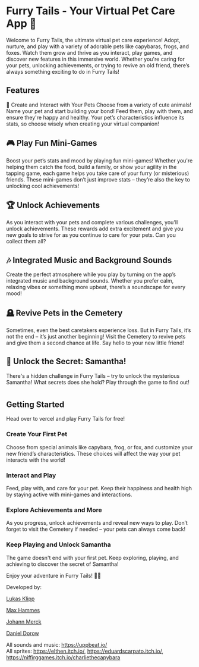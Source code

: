 # Furry Tails - Your Virtual Pet Care App 🐾

Welcome to Furry Tails, the ultimate virtual pet care experience! Adopt, nurture, and play with a variety of adorable pets like capybaras, frogs, and foxes. Watch them grow and thrive as you interact, play games, and discover new features in this immersive world. Whether you're caring for your pets, unlocking achievements, or trying to revive an old friend, there’s always something exciting to do in Furry Tails!

## Features

🐾 Create and Interact with Your Pets
Choose from a variety of cute animals!
Name your pet and start building your bond! Feed them, play with them, and ensure they're happy and healthy. Your pet’s characteristics influence its stats, so choose wisely when creating your virtual companion!

## 🎮 Play Fun Mini-Games

Boost your pet’s stats and mood by playing fun mini-games! Whether you're helping them catch the food, build a family, or show your agility in the tapping game, each game helps you take care of your furry (or misterious) friends. These mini-games don’t just improve stats – they’re also the key to unlocking cool achievements!

## 🏆 Unlock Achievements

As you interact with your pets and complete various challenges, you'll unlock achievements. These rewards add extra excitement and give you new goals to strive for as you continue to care for your pets. Can you collect them all?

## 🎶 Integrated Music and Background Sounds

Create the perfect atmosphere while you play by turning on the app’s integrated music and background sounds. Whether you prefer calm, relaxing vibes or something more upbeat, there’s a soundscape for every mood!

## 🪦 Revive Pets in the Cemetery

Sometimes, even the best caretakers experience loss. But in Furry Tails, it’s not the end – it’s just another beginning! Visit the Cemetery to revive pets and give them a second chance at life. Say hello to your new little friend!

## 🎁 Unlock the Secret: Samantha!

There's a hidden challenge in Furry Tails – try to unlock the mysterious Samantha! What secrets does she hold? Play through the game to find out!

#

## Getting Started

Head over to vercel and play Furry Tails for free!

### Create Your First Pet

Choose from special animals like capybara, frog, or fox, and customize your new friend’s characteristics. These choices will affect the way your pet interacts with the world!

### Interact and Play

Feed, play with, and care for your pet. Keep their happiness and health high by staying active with mini-games and interactions.

### Explore Achievements and More

As you progress, unlock achievements and reveal new ways to play. Don’t forget to visit the Cemetery if needed – your pets can always come back!

### Keep Playing and Unlock Samantha

The game doesn't end with your first pet. Keep exploring, playing, and achieving to discover the secret of Samantha!

Enjoy your adventure in Furry Tails! 🐾✨

Developed by:

[Lukas Klipp](https://github.com/Inelukas)

[Max Hammes](https://github.com/mexxlon/)

[Johann Merck](https://github.com/JohannMerck)

[Daniel Dorow](https://github.com/DanBorDor)

All sounds and music: https://uppbeat.io/ <br>
All sprites: https://elthen.itch.io/, https://eduardscarpato.itch.io/, https://niffirggames.itch.io/charliethecapybara
